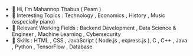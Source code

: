 - 👋 Hi, I’m Mahannop Thabua ( Peam )
- 👀 Interesting Topics : Technology , Economics , History , Music (especially piano)
- 🌾 Relevant Working Fields : Backend Development , Data Science & Engineer , Machine Learning , Cybersecurity
- 🌼 Skills : HTML , CSS , JavaScript ( Node.js , express.js ), C , C++ , Java , Python , TensorFlow , Database
